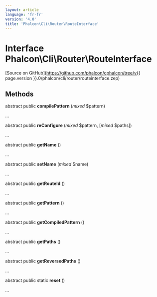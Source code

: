 ```yaml
---
layout: article
language: 'fr-fr'
version: '4.0'
title: 'Phalcon\Cli\Router\RouteInterface'
---
```

# Interface **Phalcon\Cli\Router\RouteInterface**

[Source on GitHub](https://github.com/phalcon/cphalcon/tree/v{{ page.version }}.0/phalcon/cli/router/routeinterface.zep)

## Methods

abstract public **compilePattern** (*mixed* $pattern)

...

abstract public **reConfigure** (*mixed* $pattern, [*mixed* $paths])

...

abstract public **getName** ()

...

abstract public **setName** (*mixed* $name)

...

abstract public **getRouteId** ()

...

abstract public **getPattern** ()

...

abstract public **getCompiledPattern** ()

...

abstract public **getPaths** ()

...

abstract public **getReversedPaths** ()

...

abstract public static **reset** ()

...